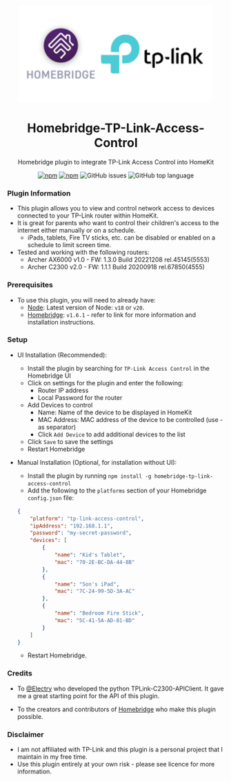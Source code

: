 
<p align="center">
<img src="./images/Homebridge%20TP-Link%20Logo.png" width="450">
</p>

<span align="center">

# Homebridge-TP-Link-Access-Control

Homebridge plugin to integrate TP-Link Access Control into HomeKit

[![npm](https://img.shields.io/npm/v/homebridge-tp-link-access-control/latest?label=latest)](https://www.npmjs.com/package/homebridge-tp-link-access-control)
[![npm](https://img.shields.io/npm/dt/homebridge-tp-link-access-control)](https://www.npmjs.com/package/homebridge-tp-link-access-control)
![GitHub issues](https://img.shields.io/github/issues/jgrimard/homebridge-tp-link-access-control)
![GitHub top language](https://img.shields.io/github/languages/top/jgrimard/homebridge-tp-link-access-control)

</span>

### Plugin Information

- This plugin allows you to view and control network access to devices connected to your TP-Link router within HomeKit.
- It is great for parents who want to control their children's access to the internet either manually or on a schedule.
  - iPads, tablets, Fire TV sticks, etc. can be disabled or enabled on a schedule to limit screen time.
- Tested and working with the following routers:
  - Archer AX6000 v1.0 - FW: 1.3.0 Build 20221208 rel.45145(5553)
  - Archer C2300 v2.0 - FW: 1.1.1 Build 20200918 rel.67850(4555)



### Prerequisites

- To use this plugin, you will need to already have:
  - [Node](https://nodejs.org): Latest version of Node: `v18` or `v20`.
  - [Homebridge](https://homebridge.io): `v1.6.1` - refer to link for more information and installation instructions.

### Setup

- UI Installation (Recommended):
  - Install the plugin by searching for `TP-Link Access Control` in the Homebridge UI
  - Click on settings for the plugin and enter the following:
    - Router IP address
    - Local Password for the router
  - Add Devices to control
    - Name: Name of the device to be displayed in HomeKit
    - MAC Address: MAC address of the device to be controlled (use - as separator)
    - Click `Add Device` to add additional devices to the list
  - Click `Save` to save the settings
  - Restart Homebridge

- Manual Installation (Optional, for installation without UI):
  - Install the plugin by running `npm install -g homebridge-tp-link-access-control`
  - Add the following to the `platforms` section of your Homebridge `config.json` file:

  ```json
  {
      "platform": "tp-link-access-control",
      "ipAddress": "192.168.1.1",
      "password": "my-secret-password",
      "devices": [
          {
              "name": "Kid's Tablet",
              "mac": "70-2E-BC-DA-44-8B"
          },
          {
              "name": "Son's iPad",
              "mac": "7C-24-99-5D-3A-AC"
          },
          {
              "name": "Bedroom Fire Stick",
              "mac": "5C-41-5A-AD-81-BD"
          }
      ]
  }
  ```
  - Restart Homebridge.



### Credits

- To [@Electry](https://github.com/Electry/TPLink-C2300-APIClient) who developed the python TPLink-C2300-APIClient. It gave me a great starting point for the API of this plugin.

- To the creators and contributors of [Homebridge](https://homebridge.io) who make this plugin possible.

### Disclaimer

- I am not affiliated with TP-Link and this plugin is a personal project that I maintain in my free time.
- Use this plugin entirely at your own risk - please see licence for more information.